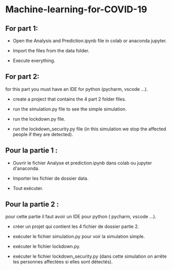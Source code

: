 # Machine-learning-for-COVID-19

## For part 1:

  * Open the Analysis and Prediction.ipynb file in colab or anaconda jupyter.

  * Import the files from the data folder.

  * Execute everything.

## For part 2:

  for this part you must have an IDE for python (pycharm, vscode ...).

  * create a project that contains the 4 part 2 folder files.

  * run the simulation.py file to see the simple simulation.

  * run the lockdown.py file.

  * run the lockdown_security.py file (in this simulation we stop the affected people if they are detected).
  
## Pour la partie 1 :

   * Ouvrir le fichier Analyse et prediction.ipynb dans colab ou jupyter d'anaconda.
   
   * Importer les fichier de dossier data.
   
   * Tout exécuter.
   
## Pour la partie 2 : 

   pour cette partie il faut avoir un IDE pour python ( pycharm, vscode ...).
      
   * créer un projet qui contient les 4 fichier de dossier partie 2.
      
   * exécuter le fichier simulation.py pour voir la simulation simple.
      
   * exécuter le fichier lockdown.py.
      
   * exécuter le fichier lockdown_security.py (dans cette simulation on arrête les personnes affectées si elles sont détectés).

